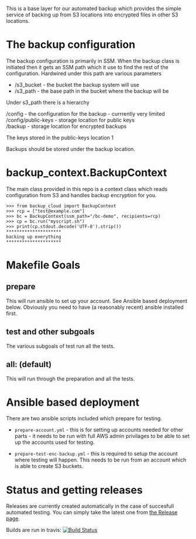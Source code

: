 This is a base layer for our automated backup which provides the
simple service of backing up from S3 locations into encrypted files in
other S3 locations.


The backup configuration
============================

The backup configuration is primarily in SSM.  When the backup class
is initiated then it gets an SSM path which it use to find the rest of
the configuration.  Hardwired under this path are various parameters

- <base-path>/s3_bucket - the bucket the backup system will use
- <base-path>/s3_path - the base path in the bucket where the backup will be

Under s3_path there is a hierarchy

  /config - the configuration for the backup - currrently very limited  
  /config/public-keys - storage location for public keys  
  /backup - storage location for encrypted backups  

The keys stored in the public-keys location 1

Backups should be stored under the backup location.


backup_context.BackupContext
============================

The main class provided in this repo is a context class which reads
configuration from S3 and handles backup encryption for you.

    >>> from backup_cloud import BackupContext
    >>> rcp = ["test@example.com"] 
    >>> bc = BackupContext(ssm_path="/bc-demo", recipients=rcp)
    >>> cp = bc.run("myscript.sh")
    >>> print(cp.stdout.decode('UTF-8').strip())
    *********************
    backing up everything
    *********************

Makefile Goals
==============

prepare
-------

This will run ansible to set up your account.  See Ansible based
deployment below.  Obviously you need to have (a reasonably recent)
ansible installed first.

test and other subgoals
-----------------------

The various subgoals of test run all the tests.

all: (default)
--------------

This will run through the preparation and all the tests.

Ansible based deployment
========================

There are two ansible scripts included which prepare for testing.

- `prepare-account.yml` - this is for setting up accounts needed for
  other parts - it needs to be run with full AWS admin privilages to be
  able to set up the accounts used for testing.

- `prepare-test-enc-backup.yml` - this is required to setup the
  account where testing will happen.  This needs to be run from an
  account which is able to create S3 buckets.

Status and getting releases
===========================

Releases are currently created automatically in the case of succesfull
automated testing.  You can simply take the latest one from
[the Release page](https://github.com/michael-paddle/backup-base/releases).

Builds are run in travis:
[![Build Status](https://travis-ci.org/michael-paddle/backup-base.svg?branch=tested)](https://travis-ci.org/michael-paddle/backup-base)
